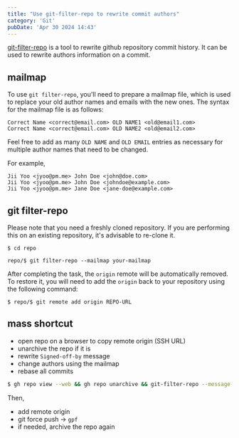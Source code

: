 ```yaml
---
title: "Use git-filter-repo to rewrite commit authors"
category: 'Git'
pubDate: 'Apr 30 2024 14:43'
---
```


[git-filter-repo](/notes/git_filter_repo) is a tool to rewrite github repository commit history. It can be used to rewrite authors information on a commit.

## mailmap

To use `git filter-repo`, you'll need to prepare a mailmap file, which is used to replace your old author names and emails with the new ones. The syntax for the mailmap file is as follows:

```text
Correct Name <correct@email.com> OLD NAME1 <old@email1.com>
Correct Name <correct@email.com> OLD NAME2 <old@email2.com>
```

Feel free to add as many `OLD NAME` and `OLD EMAIL` entries as necessary for multiple author names that need to be changed.

For example,

```text
Jii Yoo <jyoo@pm.me> John Doe <john@doe.com>
Jii Yoo <jyoo@pm.me> John Doe <johndoe@example.com>
Jii Yoo <jyoo@pm.me> Jane Doe <jane-doe@example.com>
```

## git filter-repo

Please note that you need a freshly cloned repository. If you are performing this on an existing repository, it's advisable to re-clone it.

```shell
$ cd repo

repo/$ git filter-repo --mailmap your-mailmap
```

After completing the task, the `origin` remote will be automatically removed. To restore it, you will need to add the `origin` back to your repository using the following command:

```shell
$ repo/$ git remote add origin REPO-URL
```

## mass shortcut

- open repo on a browser to copy remote origin (SSH URL)
- unarchive the repo if it is
- rewrite `Signed-off-by` message
- change authors using the mailmap
- rebase all commits

```sh
$ gh repo view --web && gh repo unarchive && git-filter-repo --message-callback 'return re.sub(b"Signed-off-by: Jii Yoo <img9417@tuta.io>\n",b"",message)' && git filter-repo --mailmap ../mailmap && git rebase --exec 'git commit --amend --no-edit -n -n --allow-empty' -i --root
```

Then,
- add remote origin
- git force push -> `gpf`
- if needed, archive the repo again